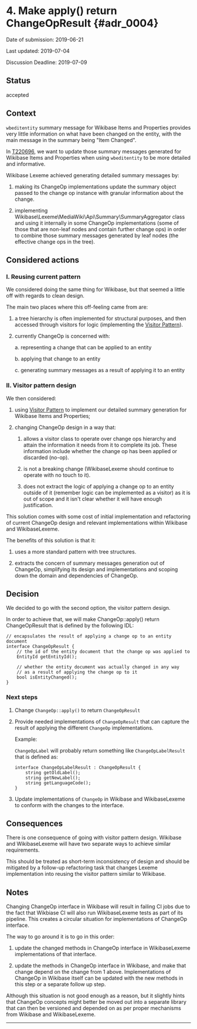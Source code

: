 # 4. Make apply() return ChangeOpResult  {#adr_0004}

Date of submission: 2019-06-21

Last updated: 2019-07-04

Discussion Deadline: 2019-07-09

## Status

accepted

## Context

`wbeditentity` summary message for Wikibase Items and Properties provides
very little information on what have been changed on the entity, with the main
message in the summary being "Item Changed".

In [T220696], we want to update those summary
messages generated for Wikibase Items and Properties when using `wbeditentity`
to be more detailed and informative.

Wikibase Lexeme achieved generating detailed summary messages by:

1. making its ChangeOp implementations update the summary object passed to
   the change op instance with granular information about the change.

2. implementing Wikibase\Lexeme\MediaWiki\Api\Summary\SummaryAggregator class
   and using it internally in some ChangeOp implementations (some of those that
   are non-leaf nodes and contain further change ops) in order to combine those
   summary messages generated by leaf nodes (the effective change ops in the
   tree).

## Considered actions

### I. Reusing current pattern

We considered doing the same thing for Wikibase, but that seemed a little off
with regards to clean design.

The main two places where this off-feeling came from are:

1. a tree hierarchy is often implemented for structural purposes, and then
   accessed through visitors for logic (implementing the [Visitor Pattern]).

2. currently ChangeOp is concerned with:

	a. representing a change that can be applied to an entity

	b. applying that change to an entity

	c. generating summary messages as a result of applying it to an entity

### II. Visitor pattern design

We then considered:

1. using [Visitor Pattern] to implement our detailed summary generation
   for Wikibase Items and Properties;

2. changing ChangeOp design in a way that:

	1. allows a visitor class to operate over change ops hierarchy and attain
		the information it needs from it to complete its job. These information
		include whether the change op has been applied or discarded (no-op).

	2. is not a breaking change (WikibaseLexeme should continue to operate with
		no touch to it).

	3. does not extract the logic of applying a change op to an entity outside
		of it (remember logic can be implemented as a visitor) as it is out
		of scope and it isn't clear whether it will have enough justification.

This solution comes with some cost of initial implementation and
refactoring of current ChangeOp design and relevant implementations within
Wikibase and WikibaseLexeme.

The benefits of this solution is that it:

1. uses a more standard pattern with tree structures.

2. extracts the concern of summary messages generation out of
   ChangeOp, simplifying its design and implementations and scoping down
   the domain and dependencies of ChangeOp.


## Decision

We decided to go with the second option, the visitor pattern design.

In order to achieve that, we will make ChangeOp::apply() return
ChangeOpResult that is defined by the following IDL:

```
// encapsulates the result of applying a change op to an entity document
interface ChangeOpResult {
	// the id of the entity document that the change op was applied to
	EntityId getEntityId();

	// whether the entity document was actually changed in any way
	// as a result of applying the change op to it
	bool isEntityChanged();
}
```

### Next steps
1. Change `ChangeOp::apply()` to return `ChangeOpResult`
2. Provide needed implementations of `ChangeOpResult` that can capture the result
   of applying the different `ChangeOp` implementations.

   Example:

   `ChangeOpLabel` will probably return something like `ChangeOpLabelResult` that
   is defined as:
	```
	interface ChangeOpLabelResult : ChangeOpResult {
		string getOldLabel();
		string getNewLabel();
		string getLanguageCode();
	}
	```

3. Update implementations of `ChangeOp` in Wikibase and WikibaseLexeme to conform
   with the changes to the interface.

## Consequences

There is one consequence of going with visitor pattern design.
Wikibase and WikibaseLexeme will have two separate ways to achieve similar requirements.

This should be treated as short-term inconsistency of design and should be
mitigated by a follow-up refactoring task that changes
Lexeme implementation into reusing the visitor pattern similar to Wikibase.


## Notes

Changing ChangeOp interface in Wikibase will result in failing CI jobs
due to the fact that Wikbiase CI will also run WikibaseLexeme tests
as part of its pipeline. This creates a circular situation for implementations
of ChangeOp interface.

The way to go around it is to go in this order:

1. update the changed methods in ChangeOp interface in WikibaseLexeme
   implementations of that interface.

2. update the methods in ChangeOp interface in Wikibase, and make that change
   depend on the change from 1 above. Implementations of ChangeOp in Wikibase
   itself can be updated with the new methods in this step or a separate follow
   up step.

Although this situation is not good enough as a reason, but it slightly hints
that ChangeOp concepts might better be moved out into a separate library that
can then be versioned and depended on as per proper mechanisms from Wikibase
and WikibaseLexeme.

----

[T220696]: https://phabricator.wikimedia.org/T220696
[Visitor Pattern]: https://en.wikipedia.org/wiki/Visitor_pattern
